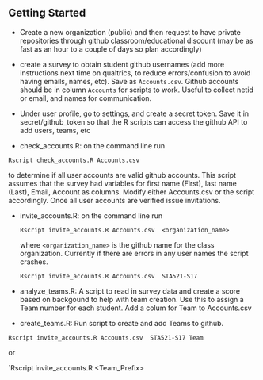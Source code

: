 ## Getting Started

* Create a new organization (public) and then request to have private
  repositories through github classroom/educational discount  (may be
  as fast as an hour to a couple of days so plan accordingly)

* create a survey to obtain student github usernames (add more
  instructions next time on qualtrics, to reduce errors/confusion to
  avoid having emails, names, etc).  Save as
  `Accounts.csv`.   Github accounts should be in column `Accounts` for
  scripts to work.  Useful to collect netid or email, and names for
  communication. 

* Under user profile, go to settings, and create a secret token.  Save
  it in secret/github_token so that the R scripts can access the
  github API to add  users, teams, etc

* check_accounts.R:  on the command line run

 `Rscript check_accounts.R Accounts.csv`

to determine if all user accounts are valid github accounts.  This
script assumes that the survey had variables for first name (First),
last name (Last), Email, Account as columns.  Modify either
Accounts.csv or the script accordingly.   Once all user accounts are
verified issue invitations.

* invite_accounts.R:   on the command line run

  `Rscript invite_accounts.R Accounts.csv  <organization_name>`
  
  where `<organization_name>` is the github name for the class
  organization.   Currently if there are errors in any user names the
  script crashes.

  `Rscript invite_accounts.R Accounts.csv  STA521-S17`

* analyze_teams.R:  A script to read in survey data and create a score
  based on backgound to help with team creation.  Use this to assign a
  Team number for each student.  Add a colum for Team to Accounts.csv

* create_teams.R:  Run script to create and add Teams to github.


 `Rscript invite_accounts.R Accounts.csv  STA521-S17 Team`

or

 `Rscript invite_accounts.R <Accounts file> <organization> <Team_Prefix>
